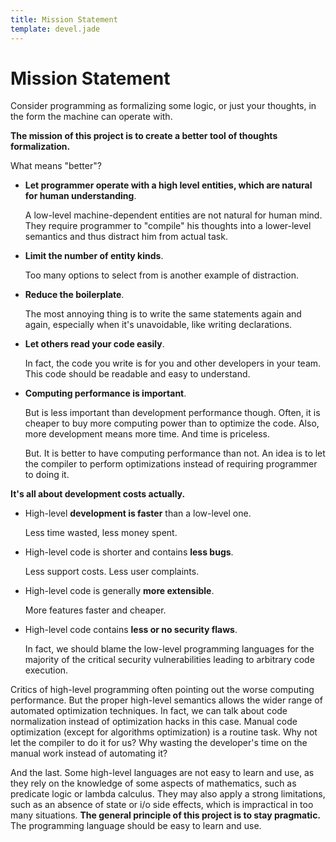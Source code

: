 ```yaml
---
title: Mission Statement
template: devel.jade
---
```


Mission Statement
=================

Consider programming as formalizing some logic, or just your thoughts, in the
form the machine can operate with.

**The mission of this project is to create a better tool of thoughts
formalization.**

What means "better"?

-   __Let programmer operate with a high level entities, which are natural for
    human understanding__.

    A low-level machine-dependent entities are not natural for human mind.
    They require programmer to "compile" his thoughts into a lower-level
    semantics and thus distract him from actual task.

-   __Limit the number of entity kinds__.

    Too many options to select from is another example of distraction.

-   __Reduce the boilerplate__.

    The most annoying thing is to write the same statements again and again,
    especially when it's unavoidable, like writing declarations.

-   __Let others read your code easily__.

    In fact, the code you write is for you and other developers in your team.
    This code should be readable and easy to understand.

-   __Computing performance is important__.

    But is less important than development performance though. Often, it is
    cheaper to buy more computing power than to optimize the code. Also, more
    development means more time. And time is priceless.

    But. It is better to have computing performance than not. An idea is to let
    the compiler to perform optimizations instead of requiring programmer
    to doing it.

**It's all about development costs actually.**

-   High-level __development is faster__ than a low-level one.

    Less time wasted, less money spent.

-   High-level code is shorter and contains __less bugs__.

    Less support costs. Less user complaints.

-   High-level code is generally __more extensible__.

    More features faster and cheaper.

-   High-level code contains __less or no security flaws__.

    In fact, we should blame the low-level programming languages for the
    majority of the critical security vulnerabilities leading to arbitrary code
    execution.

Critics of high-level programming often pointing out the worse computing
performance. But the proper high-level semantics allows the wider range of
automated optimization techniques. In fact, we can talk about code normalization
instead of optimization hacks in this case. Manual code optimization (except for
algorithms optimization) is a routine task. Why not let the compiler to do it
for us? Why wasting the developer's time on the manual work instead of
automating it?

And the last. Some high-level languages are not easy to learn and use, as they
rely on the knowledge of some aspects of mathematics, such as predicate logic or
lambda calculus. They may also apply a strong limitations, such as an absence of
state or i/o side effects, which is impractical in too many situations.
**The general principle of this project is to stay pragmatic.** The programming
language should be easy to learn and use.

